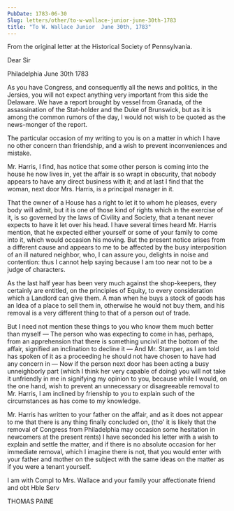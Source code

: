 ```yaml
---
PubDate: 1783-06-30
Slug: letters/other/to-w-wallace-junior-june-30th-1783
title: "To W. Wallace Junior  June 30th, 1783"
---
```


   From the original letter at the Historical Society of Pennsylvania.

   Dear Sir
   
   Philadelphia June 30th 1783

   As you have Congress, and consequently all the news and politics, in the
   Jersies, you will not expect anything very important from this side the
   Delaware. We have a report brought by vessel from Granada, of the
   assassination of the Stat-holder and the Duke of Brunswick, but as it is
   among the common rumors of the day, I would not wish to be quoted as the
   news-monger of the report.

   The particular occasion of my writing to you is on a matter in which I
   have no other concern than friendship, and a wish to prevent
   inconveniences and mistake.

   Mr. Harris, I find, has notice that some other person is coming into the
   house he now lives in, yet the affair is so wrapt in obscurity, that
   nobody appears to have any direct business with it; and at last I find
   that the woman, next door Mrs. Harris, is a principal manager in it.

   That the owner of a House has a right to let it to whom he pleases,
   every body will admit, but it is one of those kind of rights which in the
   exercise of it, is so governed by the laws of Civility and Society, that a
   tenant never expects to have it let over his head. I have several times
   heard Mr. Harris mention, that he expected either yourself or some of your
   family to come into it, which would occasion his moving. But the present
   notice arises from a different cause and appears to me to be affected by
   the busy interposition of an ill natured neighbor, who, I can assure you,
   delights in noise and contention: thus I cannot help saying because I am
   too near not to be a judge of characters.

   As the last half year has been very much against the shop-keepers, they
   certainly are entitled, on the principles of Equity, to every
   consideration which a Landlord can give them. A man when he buys a stock
   of goods has an Idea of a place to sell them in, otherwise he would not
   buy them, and his removal is a very different thing to that of a person
   out of trade.

   But I need not mention these things to you who know them much better than
   myself &mdash; The person who was expecting to come in has, perhaps, from an
   apprehension that there is something uncivil at the bottom of the affair,
   signified an inclination to decline it &mdash; And Mr. Stamper, as I am told has
   spoken of it as a proceeding he should not have chosen to have had any
   concern in &mdash; Now if the person next door has been acting a busy
   unneighborly part (which I think her very capable of doing) you will not
   take it unfriendly in me in signifying my opinion to you, because while I
   would, on the one hand, wish to prevent an unnecessary or disagreeable
   removal to Mr. Harris, I am inclined by frienship to you to explain such of the
   circumstances as has come to my knowledge.

   Mr. Harris has written to your father on the affair, and as it does not appear to
   me that there is any thing finally concluded on, (tho' it is likely that
   the removal of Congress from Philadelphia may occasion some hesitation in
   newcomers at the present rents) I have seconded his letter with a wish to
   explain and settle the matter, and if there is no absolute occasion for
   her immediate removal, which I imagine there is not, that you would enter
   with your father and mother on the subject with the same ideas on the
   matter as if you were a tenant yourself.

   I am with Compl to Mrs. Wallace and your family your affectionate
   friend and obt Hble Serv

   THOMAS PAINE
